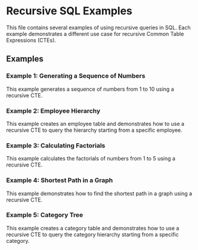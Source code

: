 # Recursive SQL Examples

This file contains several examples of using recursive queries in SQL. Each example demonstrates a different use case for recursive Common Table Expressions (CTEs).

## Examples

### Example 1: Generating a Sequence of Numbers
This example generates a sequence of numbers from 1 to 10 using a recursive CTE.

### Example 2: Employee Hierarchy
This example creates an employee table and demonstrates how to use a recursive CTE to query the hierarchy starting from a specific employee.

### Example 3: Calculating Factorials
This example calculates the factorials of numbers from 1 to 5 using a recursive CTE.

### Example 4: Shortest Path in a Graph
This example demonstrates how to find the shortest path in a graph using a recursive CTE.

### Example 5: Category Tree
This example creates a category table and demonstrates how to use a recursive CTE to query the category hierarchy starting from a specific category.


